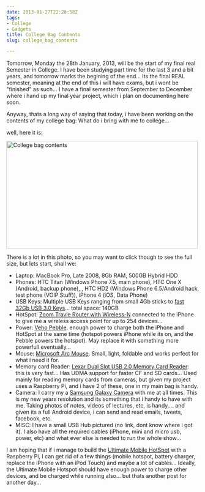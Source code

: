 ```yaml
---
date: 2013-01-27T22:28:58Z
tags:
- College
- Gadgets
title: College Bag Contents
slug: college_bag_contents

---
```

 

Tomorrow, Monday the 28th January, 2013, will be the start of my final real Semester in College. I have been studying part time for the last 3 and a bit years, and tomorrow marks the begining of the end... Its the final REAL semester, meaning at the end of this i will have exams, but i wont be "finished" as such... I have a final semester from September to December where i hand up my final year project, which i plan on documenting here soon. 

Anyway, thats a long way of saying that today, i have been working on the contents of my college bag: What do i bring with me to college... 

well, here it is:

<a href="http://www.flickr.com/photos/lsmartman/8420806885/" title="College bag contents by TiernanO, on Flickr"><img src="http://farm9.staticflickr.com/8326/8420806885_9aa2c31674.jpg" width="500" height="281" alt="College bag contents"></a>

There is a lot in this photo, so you may want to click though to see the full size, but lets start, shall we:

* Laptop: MacBook Pro, Late 2008, 8Gb RAM, 500GB Hybrid HDD
* Phones: HTC Titan (Windows Phone 7.5, main phone), HTC One X (Android, backup phone), , HTC HD2 (Windows Phone 6.5/Android hack, test phone (VOIP Stuff)), iPhone 4 (iOS, Data Phone)
* USB Keys: Multiple USB Keys ranging from small 4Gb sticks to [fast 32Gb USB 3.0 Keys][4]... total space: 140GB
* HotSpot: [Zoom Travle Router with Wireless-N][1] connected to the iPhone to give me a wireless access point for up to 254 devices...
* Power: [Veho Pebble][2]. enough power to charge both the iPhone and HotSpot at the same time (hotspot powers iPhone while its on, and the Pebble powers the hotspot). May replace it with something more powerfull eventually...
* Mouse: [Microsoft Arc Mouse][3]. Small, light, foldable and works perfect for what i need it for.
* Memory card Reader: [Lexar Dual Slot USB 2.0 Memory Card Reader][5]: this is very fast... Has UDMA support for faster CF and SD cards... Used mainly for reading memory cards from cameras, but given my project uses a Raspberry Pi, and i have 2 of these, one in my main bag is handy.
* Camera: I carry my a [Samsung Galaxy Camera][6] with me at all times. This is my new years resolution and its something that i handy to have with me. Taking photos of notes, videos of lectures, etc, is handy.... and given its a full Android device, i can send and read emails, tweets, facebook, etc.
* MISC: I have a small USB Hub pictured (no link, dont know where i got it). I also have all the required cables (iPhone, mini and micro usb, power, etc) and what ever else is needed to run the whole show... 

I am hoping that if i manage to build the [Ultimate Mobile HotSpot][7] with a Raspberry Pi, I can get rid of a few things (mobile hotspot, battery charger, replace the iPhone with an iPod Touch) and maybe a lot of cables... Ideally, the Ultimate Mobile Hotspot should have enough power to charge other devices, and be charged while running also... but thats another post for another day...


[1]:http://www.amazon.com/gp/product/B003DNYW0U/ref=as_li_ss_tl?ie=UTF8&camp=1789&creative=390957&creativeASIN=B003DNYW0U&linkCode=as2&tag=lotassmartmann00
[2]:http://www.amazon.com/gp/product/B0063W8XAS/ref=as_li_ss_tl?ie=UTF8&camp=1789&creative=390957&creativeASIN=B0063W8XAS&linkCode=as2&tag=lotassmartmann00
[3]:http://www.amazon.com/gp/product/B001C4ETU0/ref=as_li_ss_tl?ie=UTF8&camp=1789&creative=390957&creativeASIN=B001C4ETU0&linkCode=as2&tag=lotassmartmann00
[4]:http://www.amazon.com/gp/product/B005039I32/ref=as_li_ss_tl?ie=UTF8&camp=1789&creative=390957&creativeASIN=B005039I32&linkCode=as2&tag=lotassmartmann00
[5]:http://www.amazon.com/gp/product/B0013TRZI2/ref=as_li_ss_tl?ie=UTF8&camp=1789&creative=390957&creativeASIN=B0013TRZI2&linkCode=as2&tag=lotassmartmann00
[6]:http://www.amazon.com/gp/product/B008K29OHK/ref=as_li_ss_tl?ie=UTF8&camp=1789&creative=390957&creativeASIN=B008K29OHK&linkCode=as2&tag=lotassmartmann00
[7]:http://tiernanotoole.ie/2013/01/18/raspberry_pi_as_a_mobile_wifi_hotspot_-_part_1.html